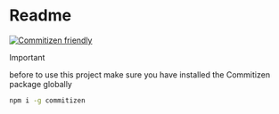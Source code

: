 # Readme

[![Commitizen friendly](https://img.shields.io/badge/commitizen-friendly-brightgreen.svg)](http://commitizen.github.io/cz-cli/)

> [!IMPORTANT]
> before to use this project make sure you have installed the Commitizen package globally

```bash
npm i -g commitizen
```
